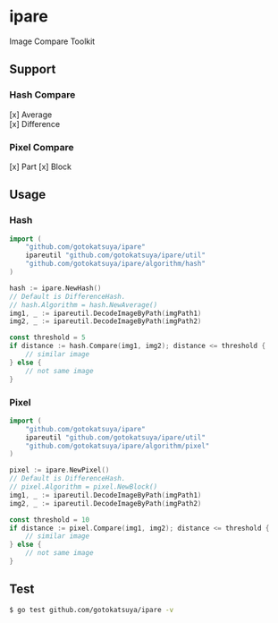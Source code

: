 # ipare

Image Compare Toolkit  

## Support

### Hash Compare

[x] Average  
[x] Difference

### Pixel Compare

[x] Part
[x] Block

## Usage

### Hash

```go
import (
	"github.com/gotokatsuya/ipare"
	ipareutil "github.com/gotokatsuya/ipare/util"
	"github.com/gotokatsuya/ipare/algorithm/hash"
)

hash := ipare.NewHash()
// Default is DifferenceHash.
// hash.Algorithm = hash.NewAverage()
img1, _ := ipareutil.DecodeImageByPath(imgPath1)
img2, _ := ipareutil.DecodeImageByPath(imgPath2)

const threshold = 5
if distance := hash.Compare(img1, img2); distance <= threshold {
    // similar image
} else {
    // not same image
}
```

### Pixel

```go
import (
	"github.com/gotokatsuya/ipare"
	ipareutil "github.com/gotokatsuya/ipare/util"
	"github.com/gotokatsuya/ipare/algorithm/pixel"
)

pixel := ipare.NewPixel()
// Default is DifferenceHash.
// pixel.Algorithm = pixel.NewBlock()
img1, _ := ipareutil.DecodeImageByPath(imgPath1)
img2, _ := ipareutil.DecodeImageByPath(imgPath2)

const threshold = 10
if distance := pixel.Compare(img1, img2); distance <= threshold {
    // similar image
} else {
    // not same image
}
```


## Test

```bash
$ go test github.com/gotokatsuya/ipare -v
```

